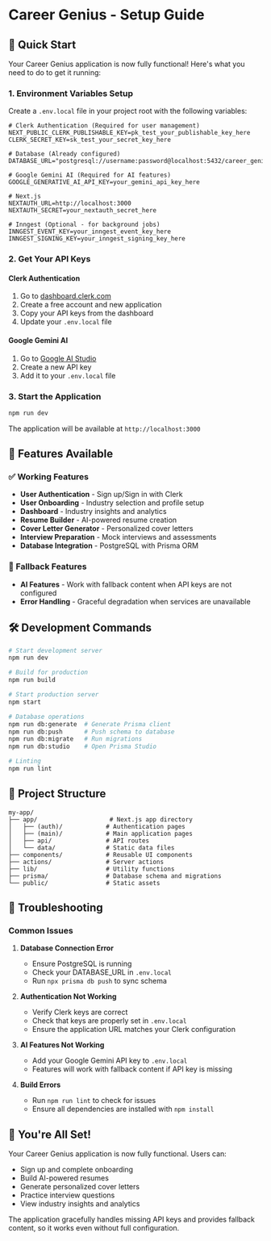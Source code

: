 # Career Genius - Setup Guide

## 🚀 Quick Start

Your Career Genius application is now fully functional! Here's what you need to do to get it running:

### 1. Environment Variables Setup

Create a `.env.local` file in your project root with the following variables:

```env
# Clerk Authentication (Required for user management)
NEXT_PUBLIC_CLERK_PUBLISHABLE_KEY=pk_test_your_publishable_key_here
CLERK_SECRET_KEY=sk_test_your_secret_key_here

# Database (Already configured)
DATABASE_URL="postgresql://username:password@localhost:5432/career_genius_db"

# Google Gemini AI (Required for AI features)
GOOGLE_GENERATIVE_AI_API_KEY=your_gemini_api_key_here

# Next.js
NEXTAUTH_URL=http://localhost:3000
NEXTAUTH_SECRET=your_nextauth_secret_here

# Inngest (Optional - for background jobs)
INNGEST_EVENT_KEY=your_inngest_event_key_here
INNGEST_SIGNING_KEY=your_inngest_signing_key_here
```

### 2. Get Your API Keys

#### Clerk Authentication
1. Go to [dashboard.clerk.com](https://dashboard.clerk.com/)
2. Create a free account and new application
3. Copy your API keys from the dashboard
4. Update your `.env.local` file

#### Google Gemini AI
1. Go to [Google AI Studio](https://makersuite.google.com/app/apikey)
2. Create a new API key
3. Add it to your `.env.local` file

### 3. Start the Application

```bash
npm run dev
```

The application will be available at `http://localhost:3000`

## 🎯 Features Available

### ✅ Working Features
- **User Authentication** - Sign up/Sign in with Clerk
- **User Onboarding** - Industry selection and profile setup
- **Dashboard** - Industry insights and analytics
- **Resume Builder** - AI-powered resume creation
- **Cover Letter Generator** - Personalized cover letters
- **Interview Preparation** - Mock interviews and assessments
- **Database Integration** - PostgreSQL with Prisma ORM

### 🔧 Fallback Features
- **AI Features** - Work with fallback content when API keys are not configured
- **Error Handling** - Graceful degradation when services are unavailable

## 🛠️ Development Commands

```bash
# Start development server
npm run dev

# Build for production
npm run build

# Start production server
npm start

# Database operations
npm run db:generate  # Generate Prisma client
npm run db:push      # Push schema to database
npm run db:migrate   # Run migrations
npm run db:studio    # Open Prisma Studio

# Linting
npm run lint
```

## 📁 Project Structure

```
my-app/
├── app/                    # Next.js app directory
│   ├── (auth)/            # Authentication pages
│   ├── (main)/            # Main application pages
│   ├── api/               # API routes
│   └── data/              # Static data files
├── components/            # Reusable UI components
├── actions/               # Server actions
├── lib/                   # Utility functions
├── prisma/                # Database schema and migrations
└── public/                # Static assets
```

## 🐛 Troubleshooting

### Common Issues

1. **Database Connection Error**
   - Ensure PostgreSQL is running
   - Check your DATABASE_URL in `.env.local`
   - Run `npx prisma db push` to sync schema

2. **Authentication Not Working**
   - Verify Clerk keys are correct
   - Check that keys are properly set in `.env.local`
   - Ensure the application URL matches your Clerk configuration

3. **AI Features Not Working**
   - Add your Google Gemini API key to `.env.local`
   - Features will work with fallback content if API key is missing

4. **Build Errors**
   - Run `npm run lint` to check for issues
   - Ensure all dependencies are installed with `npm install`

## 🎉 You're All Set!

Your Career Genius application is now fully functional. Users can:
- Sign up and complete onboarding
- Build AI-powered resumes
- Generate personalized cover letters
- Practice interview questions
- View industry insights and analytics

The application gracefully handles missing API keys and provides fallback content, so it works even without full configuration.

